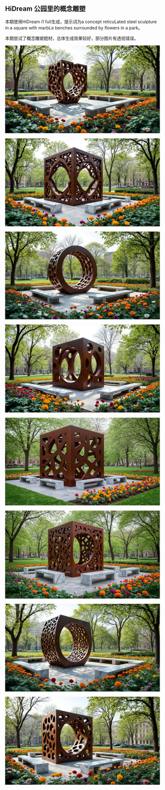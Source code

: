 ## HiDream 公园里的概念雕塑

本期使用HiDream i1 full生成，提示词为a concept reticuLated steel sculpture in a square with marbLe benches surrounded by flowers in a park。

本期尝试了概念雕塑题材，总体生成效果较好，部分图片有透视错误。

![ComfyUI_00011_.jpg](https://github.com/Willian7004/media-blog/blob/main/files/202505/2025051707/ComfyUI_00011_.jpg?raw=true)

![ComfyUI_00012_.jpg](https://github.com/Willian7004/media-blog/blob/main/files/202505/2025051707/ComfyUI_00012_.jpg?raw=true)

![ComfyUI_00013_.jpg](https://github.com/Willian7004/media-blog/blob/main/files/202505/2025051707/ComfyUI_00013_.jpg?raw=true)

![ComfyUI_00014_.jpg](https://github.com/Willian7004/media-blog/blob/main/files/202505/2025051707/ComfyUI_00014_.jpg?raw=true)

![ComfyUI_00016_.jpg](https://github.com/Willian7004/media-blog/blob/main/files/202505/2025051707/ComfyUI_00016_.jpg?raw=true)

![ComfyUI_00017_.jpg](https://github.com/Willian7004/media-blog/blob/main/files/202505/2025051707/ComfyUI_00017_.jpg?raw=true)

![ComfyUI_00018_.jpg](https://github.com/Willian7004/media-blog/blob/main/files/202505/2025051707/ComfyUI_00018_.jpg?raw=true)

![ComfyUI_00019_.jpg](https://github.com/Willian7004/media-blog/blob/main/files/202505/2025051707/ComfyUI_00019_.jpg?raw=true)